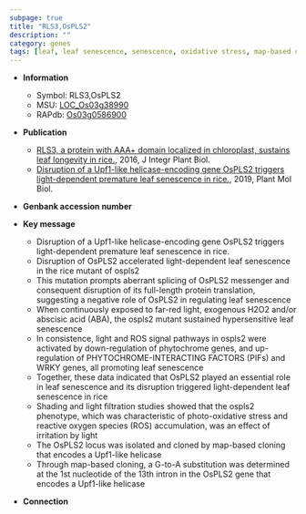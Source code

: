 ```yaml
---
subpage: true
title: "RLS3,OsPLS2"
description: ""
category: genes
tags: [leaf, leaf senescence, senescence, oxidative stress, map-based cloning, stress, abscisic acid, reactive oxygen species, helicase]
---
```


* **Information**  
    + Symbol: RLS3,OsPLS2  
    + MSU: [LOC_Os03g38990](http://rice.plantbiology.msu.edu/cgi-bin/ORF_infopage.cgi?orf=LOC_Os03g38990)  
    + RAPdb: [Os03g0586900](http://rapdb.dna.affrc.go.jp/viewer/gbrowse_details/irgsp1?name=Os03g0586900)  

* **Publication**  
    + [RLS3, a protein with AAA+ domain localized in chloroplast, sustains leaf longevity in rice.](http://www.ncbi.nlm.nih.gov/pubmed?term=RLS3,+a+protein+with+AAA++domain+localized+in+chloroplast,+sustains+leaf+longevity+in+rice.%5BTitle%5D), 2016, J Integr Plant Biol.
    + [Disruption of a Upf1-like helicase-encoding gene OsPLS2 triggers light-dependent premature leaf senescence in rice.](http://www.ncbi.nlm.nih.gov/pubmed?term=Disruption+of+a+Upf1-like+helicase-encoding+gene+OsPLS2+triggers+light-dependent+premature+leaf+senescence+in+rice.%5BTitle%5D), 2019, Plant Mol Biol.

* **Genbank accession number**  

* **Key message**  
    + Disruption of a Upf1-like helicase-encoding gene OsPLS2 triggers light-dependent premature leaf senescence in rice.
    + Disruption of OsPLS2 accelerated light-dependent leaf senescence in the rice mutant of ospls2
    + This mutation prompts aberrant splicing of OsPLS2 messenger and consequent disruption of its full-length protein translation, suggesting a negative role of OsPLS2 in regulating leaf senescence
    + When continuously exposed to far-red light, exogenous H2O2 and/or abscisic acid (ABA), the ospls2 mutant sustained hypersensitive leaf senescence
    + In consistence, light and ROS signal pathways in ospls2 were activated by down-regulation of phytochrome genes, and up-regulation of PHYTOCHROME-INTERACTING FACTORS (PIFs) and WRKY genes, all promoting leaf senescence
    + Together, these data indicated that OsPLS2 played an essential role in leaf senescence and its disruption triggered light-dependent leaf senescence in rice
    + Shading and light filtration studies showed that the ospls2 phenotype, which was characteristic of photo-oxidative stress and reactive oxygen species (ROS) accumulation, was an effect of irritation by light
    + The OsPLS2 locus was isolated and cloned by map-based cloning that encodes a Upf1-like helicase
    + Through map-based cloning, a G-to-A substitution was determined at the 1st nucleotide of the 13th intron in the OsPLS2 gene that encodes a Upf1-like helicase

* **Connection**  



